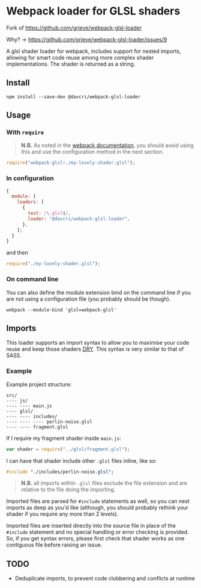 # Webpack loader for GLSL shaders

Fork of https://github.com/grieve/webpack-glsl-loader

Why? -> https://github.com/grieve/webpack-glsl-loader/issues/9

A glsl shader loader for webpack, includes support for nested imports,
allowing for smart code reuse among more complex shader implementations.
The shader is returned as a string.

## Install

```shell
npm install --save-dev @davcri/webpack-glsl-loader
```

## Usage

### With `require`

> **N.B.** As noted in the [webpack documentation](http://webpack.github.io/docs/using-loaders.html#loaders-in-require), you
> should avoid using this and use the configuration method in the next section.

```javascript
require("webpack-glsl!./my-lovely-shader.glsl");
```

### In configuration

```javascript
{
  module: {
    loaders: [
      {
        test: /\.glsl$/,
        loader: "@davcri/webpack-glsl-loader",
      },
    ];
  }
}
```

and then

```javascript
require("./my-lovely-shader.glsl");
```

### On command line

You can also define the module extension bind on the command line if you are
not using a configuration file (you probably should be though).

```shell
webpack --module-bind 'glsl=webpack-glsl'
```

## Imports

This loader supports an import syntax to allow you to maximise your code reuse
and keep those shaders
[DRY](http://en.wikipedia.org/wiki/Don%27t_repeat_yourself). This syntax is
very similar to that of SASS.

### Example

Example project structure:

```
src/
---- js/
---- ---- main.js
---- glsl/
---- ---- includes/
---- ---- ---- perlin-noise.glsl
---- ---- fragment.glsl
```

If I require my fragment shader inside `main.js`:

```javascript
var shader = require("../glsl/fragment.glsl");
```

I can have that shader include other `.glsl` files inline, like so:

```sass
#include "./includes/perlin-noise.glsl";
```

> **N.B.** all imports within `.glsl` files exclude the file extension and
> are relative to the file doing the importing.

Imported files are parsed for `#include` statements as well, so you can nest
imports as deep as you'd like (although, you should probably rethink your
shader if you require any more than 2 levels).

Imported files are inserted directly into the source file in place of the
`#include` statement and no special handling or error checking is provided. So,
if you get syntax errors, please first check that shader works as one
contiguous file before raising an issue.

## TODO

- Deduplicate imports, to prevent code clobbering and conflicts at runtime
